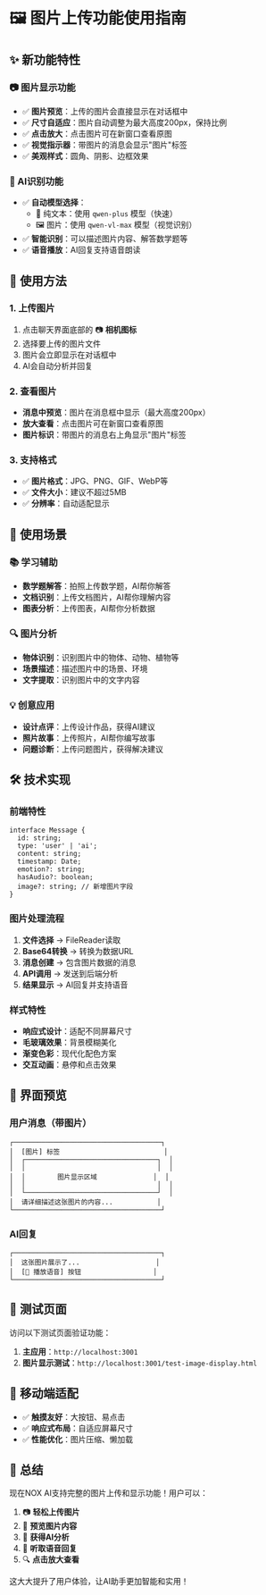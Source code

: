 # 🖼️ 图片上传功能使用指南

## ✨ 新功能特性

### 📷 图片显示功能
- ✅ **图片预览**：上传的图片会直接显示在对话框中
- ✅ **尺寸自适应**：图片自动调整为最大高度200px，保持比例
- ✅ **点击放大**：点击图片可在新窗口查看原图
- ✅ **视觉指示器**：带图片的消息会显示"图片"标签
- ✅ **美观样式**：圆角、阴影、边框效果

### 🤖 AI识别功能
- ✅ **自动模型选择**：
  - 📝 纯文本：使用 `qwen-plus` 模型（快速）
  - 🖼️ 图片：使用 `qwen-vl-max` 模型（视觉识别）
- ✅ **智能识别**：可以描述图片内容、解答数学题等
- ✅ **语音播放**：AI回复支持语音朗读

## 🚀 使用方法

### 1. 上传图片
1. 点击聊天界面底部的 📷 **相机图标**
2. 选择要上传的图片文件
3. 图片会立即显示在对话框中
4. AI会自动分析并回复

### 2. 查看图片
- **消息中预览**：图片在消息框中显示（最大高度200px）
- **放大查看**：点击图片可在新窗口查看原图
- **图片标识**：带图片的消息右上角显示"图片"标签

### 3. 支持格式
- ✅ **图片格式**：JPG、PNG、GIF、WebP等
- ✅ **文件大小**：建议不超过5MB
- ✅ **分辨率**：自动适配显示

## 🎯 使用场景

### 📚 学习辅助
- **数学题解答**：拍照上传数学题，AI帮你解答
- **文档识别**：上传文档图片，AI帮你理解内容
- **图表分析**：上传图表，AI帮你分析数据

### 🔍 图片分析
- **物体识别**：识别图片中的物体、动物、植物等
- **场景描述**：描述图片中的场景、环境
- **文字提取**：识别图片中的文字内容

### 💡 创意应用
- **设计点评**：上传设计作品，获得AI建议
- **照片故事**：上传照片，AI帮你编写故事
- **问题诊断**：上传问题图片，获得解决建议

## 🛠️ 技术实现

### 前端特性
```tsx
interface Message {
  id: string;
  type: 'user' | 'ai';
  content: string;
  timestamp: Date;
  emotion?: string;
  hasAudio?: boolean;
  image?: string; // 新增图片字段
}
```

### 图片处理流程
1. **文件选择** → FileReader读取
2. **Base64转换** → 转换为数据URL
3. **消息创建** → 包含图片数据的消息
4. **API调用** → 发送到后端分析
5. **结果显示** → AI回复并支持语音

### 样式特性
- **响应式设计**：适配不同屏幕尺寸
- **毛玻璃效果**：背景模糊美化
- **渐变色彩**：现代化配色方案
- **交互动画**：悬停和点击效果

## 🎨 界面预览

### 用户消息（带图片）
```
┌─────────────────────────────────────┐
│  [图片] 标签                          │
│  ┌─────────────────────────────────┐  │
│  │                                 │  │
│  │        图片显示区域              │  │
│  │                                 │  │
│  └─────────────────────────────────┘  │
│  请详细描述这张图片的内容...           │
└─────────────────────────────────────┘
```

### AI回复
```
┌─────────────────────────────────────┐
│  这张图片展示了...                   │
│  [🎵 播放语音] 按钮                  │
└─────────────────────────────────────┘
```

## 🔧 测试页面

访问以下测试页面验证功能：

1. **主应用**：`http://localhost:3001`
2. **图片显示测试**：`http://localhost:3001/test-image-display.html`

## 📱 移动端适配

- ✅ **触摸友好**：大按钮、易点击
- ✅ **响应式布局**：自适应屏幕尺寸
- ✅ **性能优化**：图片压缩、懒加载

## 🎉 总结

现在NOX AI支持完整的图片上传和显示功能！用户可以：

1. 📷 **轻松上传图片**
2. 👀 **预览图片内容**
3. 🤖 **获得AI分析**
4. 🎵 **听取语音回复**
5. 🔍 **点击放大查看**

这大大提升了用户体验，让AI助手更加智能和实用！ 